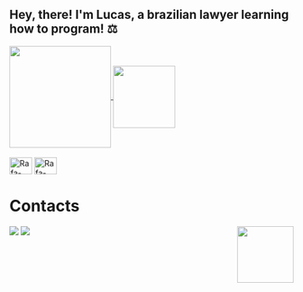 <h2> Hey, there! I'm Lucas, a brazilian lawyer learning how to program! ⚖️ </h2>

<a href="https://github.com/anuraghazra/github-readme-stats">
  <img height=180 align="center" src="https://github-readme-stats.vercel.app/api?username=lucasrdecarvalho&theme=tokyonight)](https://github.com/anuraghazra/github-readme-stats" />
</a>
<a href="https://github.com/anuraghazra/convoychat">
  <img height=110 align="center" src="https://github-readme-stats.vercel.app/api/top-langs/?username=lucasrdecarvalho&hide=html&layout=compact&theme=tokyonight)](https://github.com/anuraghazra/github-readme-stats" />
</a>

<div style="display: inline_block"><br>
  <img align="center" alt="Rafa-Csharp" height="30" width="40" src="https://cdn.jsdelivr.net/gh/devicons/devicon/icons/python/python-original.svg">
  <img align="center" alt="Rafa-Csharp" height="30" width="40" src="https://cdn.jsdelivr.net/gh/devicons/devicon/icons/mysql/mysql-original.svg">
</div>
<h3></h3>
<h1>Contacts</h1><span class = "circle-image">
 <img align= "right" height="100" width="100" src = "http://fundamentosdepython.com/wp-content/uploads/2023/08/Design-sem-nome-37.png" />
</span>

<div> 
  <a href="https://www.instagram.com/lucas.rdecarvalho/" target="_blank"><img src="https://img.shields.io/badge/-Instagram-%23E4405F?style=for-the-badge&logo=instagram&logoColor=white" target="_blank"></a>
  <a href="https://www.linkedin.com/in/lucasrde-carvalho/" target="_blank"><img src="https://img.shields.io/badge/-LinkedIn-%230077B5?style=for-the-badge&logo=linkedin&logoColor=white" target="_blank"></a> 
  
</div>





<!--
**lucasrdecarvalho/lucasrdecarvalho** is a ✨ _special_ ✨ repository because its `README.md` (this file) appears on your GitHub profile.

Here are some ideas to get you started:

- 🔭 I’m currently working on ...
- 🌱 I’m currently learning ...
- 👯 I’m looking to collaborate on ...
- 🤔 I’m looking for help with ...
- 💬 Ask me about ...
- 📫 How to reach me: ...
- 😄 Pronouns: ...
- ⚡ Fun fact: ...
-->
